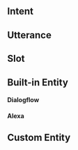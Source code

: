 ## Intent

## Utterance

## Slot

## Built-in Entity

#### Dialogflow

#### Alexa

## Custom Entity

